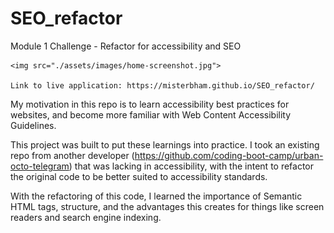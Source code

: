 # SEO_refactor

Module 1 Challenge - Refactor for accessibility and SEO

    <img src="./assets/images/home-screenshot.jpg">

    Link to live application: https://misterbham.github.io/SEO_refactor/

My motivation in this repo is to learn accessibility best practices for websites, and become more familiar with Web Content Accessibility Guidelines.

This project was built to put these learnings into practice. I took an existing repo from another developer (https://github.com/coding-boot-camp/urban-octo-telegram) that was lacking in accessibility, with the intent to refactor the original code to be better suited to accessibility standards.

With the refactoring of this code, I learned the importance of Semantic HTML tags, structure, and the advantages this creates for things like screen readers and search engine indexing.

